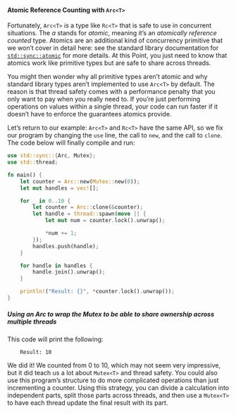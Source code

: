 #### Atomic Reference Counting with `Arc<T>`

Fortunately, `Arc<T>` *is* a type like `Rc<T>` that is safe to use in
concurrent situations. The *a* stands for *atomic*, meaning it’s an *atomically
reference counted* type. Atomics are an additional kind of concurrency
primitive that we won’t cover in detail here: see the standard library
documentation for [`std::sync::atomic`] for more details. At this Point, you just
need to know that atomics work like primitive types but are safe to share
across threads.

[`std::sync::atomic`]: https://doc.rust-lang.org/std/sync/atomic/

You might then wonder why all primitive types aren’t atomic and why standard
library types aren’t implemented to use `Arc<T>` by default. The reason is that
thread safety comes with a performance penalty that you only want to pay when
you really need to. If you’re just performing operations on values within a
single thread, your code can run faster if it doesn’t have to enforce the
guarantees atomics provide.

Let’s return to our example: `Arc<T>` and `Rc<T>` have the same API, so we fix
our program by changing the `use` line, the call to `new`, and the call to
`clone`. The code below will finally compile and run:

```rust
use std::sync::{Arc, Mutex};
use std::thread;

fn main() {
    let counter = Arc::new(Mutex::new(0));
    let mut handles = vec![];

    for _ in 0..10 {
        let counter = Arc::clone(&counter);
        let handle = thread::spawn(move || {
            let mut num = counter.lock().unwrap();

            *num += 1;
        });
        handles.push(handle);
    }

    for handle in handles {
        handle.join().unwrap();
    }

    println!("Result: {}", *counter.lock().unwrap());
}
```

##### Using an Arc<T> to wrap the Mutex<T> to be able to share ownership across multiple threads

This code will print the following:

```text
    Result: 10
```

We did it! We counted from 0 to 10, which may not seem very impressive, but it did teach us a lot about `Mutex<T>` and
thread safety. You could also use this program’s structure to do more complicated operations than just incrementing a
counter. Using this strategy, you can divide a calculation into independent parts, split those parts across threads, and
then use a `Mutex<T>` to have each thread update the final result with its part.
